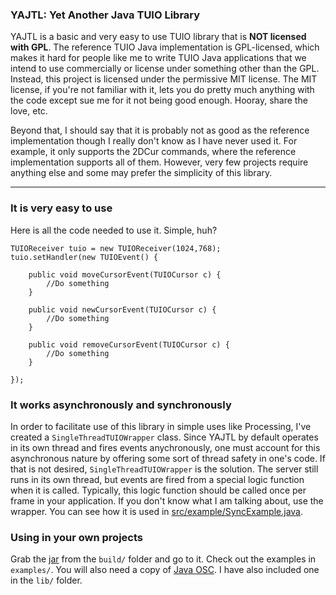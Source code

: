 ### YAJTL: Yet Another Java TUIO Library

YAJTL is a basic and very easy to use TUIO library that is **NOT licensed with GPL**.
The reference TUIO Java implementation is GPL-licensed, which makes it hard for people like me to write TUIO Java applications
that we intend to use commercially or license under something other than the GPL. Instead, this project is licensed under the permissive MIT license. The MIT license, if you're not familiar with it, lets you do pretty much anything with the code except sue me for it not being good enough. Hooray, share the love, etc.

Beyond that, I should say that it is probably not as good as the reference implementation though I really don't know as I have never used it. For example, it only supports the 2DCur commands, where the reference implementation supports all of them. However, very few projects require anything else and some may prefer the simplicity of this library.

----

### It is very easy to use

Here is all the code needed to use it. Simple, huh?

	TUIOReceiver tuio = new TUIOReceiver(1024,768);
	tuio.setHandler(new TUIOEvent() {

		public void moveCursorEvent(TUIOCursor c) {
			//Do something
		}

		public void newCursorEvent(TUIOCursor c) {
			//Do something
		}

		public void removeCursorEvent(TUIOCursor c) {
			//Do something
		}
	
	});


### It works asynchronously and synchronously

In order to facilitate use of this library in simple uses like Processing, I've created a `SingleThreadTUIOWrapper` class. Since YAJTL by default operates in its own thread
and fires events anychronously, one must account for this asynchronous nature by offering some sort of thread safety in one's code. If that is not desired,
`SingleThreadTUIOWrapper` is the solution. The server still runs in its own thread, but events are fired from a special logic function when it is called. Typically, this logic function
should be called once per frame in your application. If you don't know what I am talking about, use the wrapper. You can see how it is used in [src/example/SyncExample.java](src/example/SyncExample.java).

### Using in your own projects

Grab the [jar](build/yajtl.jar) from the `build/` folder and go to it. Check out the examples in `examples/`. You will also need a copy of [Java OSC](https://github.com/hoijui/JavaOSC). I have also included one in the `lib/` folder.
